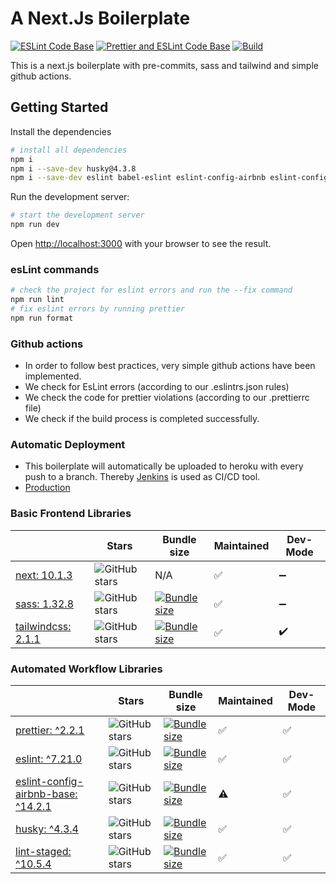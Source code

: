 # A Next.Js Boilerplate

[![ESLint Code Base](https://github.com/SeGl1990/next-sass-tailwind-boilerplate/actions/workflows/eslint.yml/badge.svg)](https://github.com/SeGl1990/next-sass-tailwind-boilerplate/actions/workflows/eslint.yml)
[![Prettier and ESLint Code Base](https://github.com/SeGl1990/next-sass-tailwind-boilerplate/actions/workflows/prettier.yml/badge.svg)](https://github.com/SeGl1990/next-sass-tailwind-boilerplate/actions/workflows/prettier.yml)
[![Build](https://github.com/SeGl1990/next-sass-tailwind-boilerplate/actions/workflows/build.yml/badge.svg)](https://github.com/SeGl1990/next-sass-tailwind-boilerplate/actions/workflows/build.yml)

This is a next.js boilerplate with pre-commits, sass and tailwind and simple github actions.

## Getting Started

Install the dependencies

```bash
# install all dependencies
npm i
npm i --save-dev husky@4.3.8
npm i --save-dev eslint babel-eslint eslint-config-airbnb eslint-config-prettier eslint-plugin-import eslint-plugin-jsx-a11y eslint-plugin-prettier eslint-plugin-react eslint-plugin-react-hooks prettier @commitlint/cli lint-staged
```

Run the development server:

```bash
# start the development server
npm run dev
```

Open [http://localhost:3000](http://localhost:3000) with your browser to see the result.

### esLint commands

```bash
# check the project for eslint errors and run the --fix command
npm run lint
# fix eslint errors by running prettier
npm run format
```

### Github actions

- In order to follow best practices, very simple github actions have been implemented.
- We check for EsLint errors (according to our .eslintrs.json rules)
- We check the code for prettier violations (according to our .prettierrc file)
- We check if the build process is completed successfully.

### Automatic Deployment

- This boilerplate will automatically be uploaded to heroku with every push to a branch. Thereby [Jenkins](http://localhost:8080) is used as CI/CD tool.
- [Production](https://next-sass-tailwind.herokuapp.com/)

### Basic Frontend Libraries

|                                                                 | Stars                                                                                            | Bundle size                                                                                                                                   | Maintained | Dev- Mode |
| --------------------------------------------------------------- | ------------------------------------------------------------------------------------------------ | --------------------------------------------------------------------------------------------------------------------------------------------- | ---------- | --------- |
| [next: 10.1.3](https://www.npmjs.com/package/next)              | ![GitHub stars](https://img.shields.io/github/stars/vercel/next.js.svg?label=%F0%9F%8C%9F)       | N/A                                                                                                                                           | ✅         | ➖        |
| [sass: 1.32.8](https://www.npmjs.com/package/sass)              | ![GitHub stars](https://img.shields.io/github/stars/sass/dart-sass.svg?label=%F0%9F%8C%9F)       | [![Bundle size](https://badgen.net/bundlephobia/minzip/sass/?label=%F0%9F%92%BE)](https://bundlephobia.com/result?p=sass@1.32.8)              | ✅         | ➖        |
| [tailwindcss: 2.1.1](https://www.npmjs.com/package/tailwindcss) | ![GitHub stars](https://img.shields.io/github/stars/tailwindlabs/tailwindcss?label=%F0%9F%8C%9F) | [![Bundle size](https://badgen.net/bundlephobia/minzip/tailwindcss/?label=%F0%9F%92%BE)](https://bundlephobia.com/result?p=tailwindcss@2.1.1) | ✅         | ✔️        |

### Automated Workflow Libraries

|                                                                                               | Stars                                                                                          | Bundle size                                                                                                                                                                | Maintained | Dev- Mode |
| --------------------------------------------------------------------------------------------- | ---------------------------------------------------------------------------------------------- | -------------------------------------------------------------------------------------------------------------------------------------------------------------------------- | ---------- | --------- |
| [prettier: ^2.2.1](https://www.npmjs.com/package/prettier)                                    | ![GitHub stars](https://img.shields.io/github/stars/prettier/prettier.svg?label=%F0%9F%8C%9F)  | [![Bundle size](https://badgen.net/bundlephobia/minzip/prettier/?label=%F0%9F%92%BE)](https://bundlephobia.com/result?p=prettier@2.2.1)                                    | ✅         | ✅        |
| [eslint: ^7.21.0](https://www.npmjs.com/package/eslint)                                       | ![GitHub stars](https://img.shields.io/github/stars/eslint/eslint.svg?label=%F0%9F%8C%9F)      | [![Bundle size](https://badgen.net/bundlephobia/minzip/eslint/?label=%F0%9F%92%BE)](https://bundlephobia.com/result?p=eslint@7.21.0)                                       | ✅         | ✅        |
| [eslint-config-airbnb-base: ^14.2.1](https://www.npmjs.com/package/eslint-config-airbnb-base) | ![GitHub stars](https://img.shields.io/github/stars/airbnb/javascript.svg?label=%F0%9F%8C%9F)  | [![Bundle size](https://badgen.net/bundlephobia/minzip/eslint-config-airbnb-base/?label=%F0%9F%92%BE)](https://bundlephobia.com/result?p=eslint-config-airbnb-base@14.2.1) | ⚠️         | ✅        |
| [husky: ^4.3.4](https://www.npmjs.com/package/husky)                                          | ![GitHub stars](https://img.shields.io/github/stars/typicode/husky.svg?label=%F0%9F%8C%9F)     | [![Bundle size](https://badgen.net/bundlephobia/minzip/husky?label=%F0%9F%92%BE)](https://bundlephobia.com/result?p=husky)                                                 | ✅         | ✅        |
| [lint-staged: ^10.5.4](https://www.npmjs.com/package/lint-staged)                             | ![GitHub stars](https://img.shields.io/github/stars/okonet/lint-staged.svg?label=%F0%9F%8C%9F) | [![Bundle size](https://badgen.net/bundlephobia/minzip/lint-staged?label=%F0%9F%92%BE)](https://bundlephobia.com/result?p=lint-staged@10.5.4)                              | ✅         | ✅        |
